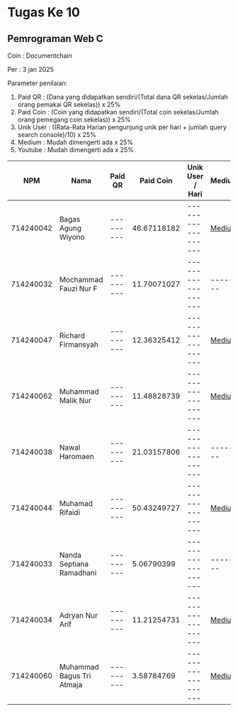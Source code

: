 # Tugas Ke 10

## Pemrograman Web C
Coin : Documentchain

Per : 3 jan 2025

Parameter penilaian:
1. Paid QR : (Dana yang didapatkan sendiri/(Total dana QR sekelas/Jumlah orang pemakai QR sekelas))  x  25%
2. Paid Coin : (Coin yang didapatkan sendiri/(Total coin sekelas/Jumlah orang pemegang coin sekelas))  x  25%
3. Unik User : ((Rata-Rata Harian pengunjung unik per hari + jumlah query search console)/10) x 25%
4. Medium : Mudah dimengerti ada x 25%
5. Youtube : Mudah dimengerti ada x 25%

| NPM       | Nama                              | Paid QR | Paid Coin | Unik User / Hari | Medium | Youtube | Nilai |
|-----------|-----------------------------------|---------|-----------|------------------|--------|---------|-------|
|714240042  |Bagas Agung Wiyono                 |---------|46.67118182|------------------|[Medium](https://medium.com/@zenkun.enterkill13/cara-mengaplikasikan-function-getjson-dengan-library-dari-es-module-jscroot-7c4bcd453dd6)|[Youtube](https://youtu.be/VKiDoMBIHzE)|-------|
|714240032  |Mochammad Fauzi Nur F              |---------|11.70071027|------------------|--------|[Youtube](https://youtu.be/FKV56O8urCg)|-------|
|714240047  |Richard Firmansyah                   |---------|12.36325412|------------------|[Medium](https://medium.com/@richardfirmansyah57/cara-penggunaan-es-module-menggunakan-jscroot-dengan-import-fungsi-getjson-setinner-cors-89b4aa34a769)|[Youtube](https://youtu.be/EMijmeflRWo?si=rVJyYiRGkArgvP68)|-------|
|714240062  |Muhammad Malik Nur                   |---------|11.48828739|------------------|[Medium](https://medium.com/@kamalputra1177/pemanfaatan-fungsi-getjson-dengan-library-jscroot-pada-es-module-fd07975d445c)|---------|-------|
|714240038  |Nawal Haromaen                       |---------|21.03157806|------------------|--------|---------|-------|
|714240044  |Muhamad Rifaidi                 |---------|50.43249727|------------------|[Medium](https://medium.com/@vilamica17/cara-penggunaan-es-module-menggunakan-jscroot-dengan-import-fungsi-getjson-setinner-cors-b8757d134907)|[YouTube](https://youtu.be/j8DmwWWpM_A?si=qN7LD5BTuFYYSYAZ)|-------|
|714240033  |Nanda Septiana Ramadhani           |---------|5.06790399|------------------|--------|---------|-------|
|714240034  |Adryan Nur Arif                    |---------|11.21254731|------------------|[Medium](https://medium.com/@adryannask/guide-to-using-the-getjson-function-with-the-jscroot-es-module-library-8b6143473365)|[Youtube](https://youtu.be/TfeRv-FYhec?si=QVb0Z-UoFLff6RLc)|-------|
|714240060  |Muhammad Bagus Tri Atmaja          |---------|3.58784769|------------------|[Medium](https://medium.com/@mbagus0111/panduan-menggunakan-function-getjson-dengan-library-dari-es-module-jscroot-b41a42db3028)|--------|--------|
